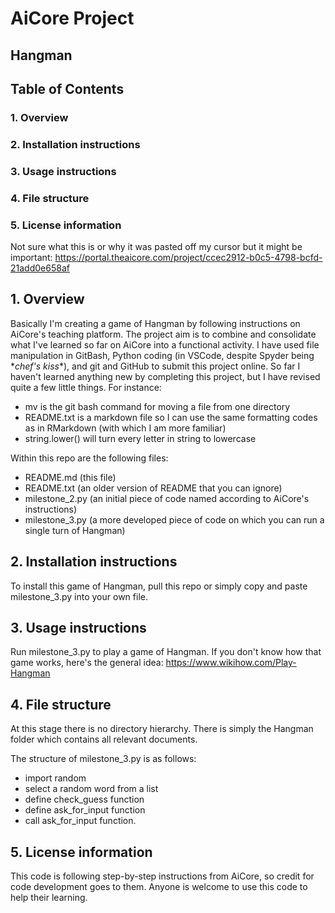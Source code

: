 # AiCore Project
## Hangman 

## Table of Contents
### 1. Overview
### 2. Installation instructions
### 3. Usage instructions
### 4. File structure 
### 5. License information 


Not sure what this is or why it was pasted off my cursor but it might be important: 
https://portal.theaicore.com/project/ccec2912-b0c5-4798-bcfd-21add0e658af 

## 1. Overview

Basically I'm creating a game of Hangman by following instructions on AiCore's teaching platform. The project aim is to combine and 
consolidate what I've learned so far on AiCore into a functional activity.
I have used file manipulation in GitBash, Python coding (in VSCode, despite Spyder being \**chef's kiss*\*), and git and GitHub to submit this project online. 
So far I haven't learned anything new by completing this project, but I have revised quite a few little things. For instance:
 - mv is the git bash command for moving a file from one directory 
 - README.txt is a markdown file so I can use the same formatting codes as in RMarkdown (with which I am more familiar) 
 - string.lower() will turn every letter in string to lowercase 

Within this repo are the following files: 

 - README.md (this file)
 - README.txt (an older version of README that you can ignore)
 - milestone\_2.py (an initial piece of code named according to AiCore's instructions) 
 - milestone\_3.py (a more developed piece of code on which you can run a single turn of Hangman) 

## 2. Installation instructions

To install this game of Hangman, pull this repo or simply copy and paste milestone\_3.py into your own file. 


## 3. Usage instructions

Run milestone\_3.py to play a game of Hangman. If you don't know how that game works, here's the general idea: https://www.wikihow.com/Play-Hangman


## 4. File structure

At this stage there is no directory hierarchy. There is simply the Hangman folder which contains all relevant documents. 

The structure of milestone\_3.py is as follows:

 - import random 
 - select a random word from a list 
 - define check\_guess function 
 - define ask\_for\_input function
 - call ask\_for\_input function. 


## 5. License information

This code is following step-by-step instructions from AiCore, so credit for code development goes to them. Anyone is welcome to use this code to help their learning. 
 
